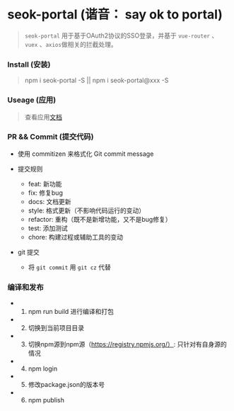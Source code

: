 # seok-portal (谐音： say ok to portal)
> `seok-portal` 用于基于OAuth2协议的SSO登录，并基于 `vue-router` 、`vuex` 、`axios`做相关的拦截处理。  

### Install (安装)
> npm i seok-portal -S || npm i seok-portal@xxx -S

### Useage (应用)
> 查看应用[文档](/useage.md)

### PR && Commit (提交代码)
- 使用 commitizen 来格式化 Git commit message
- 提交规则
  - feat: 新功能
  - fix: 修复bug
  - docs: 文档更新
  - style: 格式更新（不影响代码运行的变动）
  - refactor: 重构（既不是新增功能，又不是bug修复）
  - test: 添加测试
  - chore: 构建过程或辅助工具的变动

- git 提交
  - 将 `git commit` 用 `git cz` 代替


### 编译和发布
- 1. npm run build 进行编译和打包
- 2. 切换到当前项目目录
- 3. 切换npm源到npm源（https://registry.npmjs.org/）: 只针对有自身源的情况
- 4. npm login
- 5. 修改package.json的版本号
- 6. npm publish
